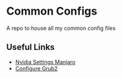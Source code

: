 # Common Configs

A repo to house all my common config files

## Useful Links

- [Nvidia Settings Manjaro](<https://wiki.manjaro.org/index.php?title=Configure_NVIDIA_(non-free)_settings_and_load_them_on_Startup>)
- [Configure Grub2](https://www.howtogeek.com/196655/how-to-configure-the-grub2-boot-loaders-settings/)
